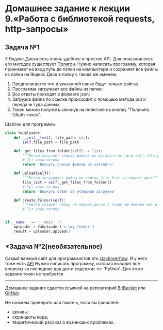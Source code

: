 # Домашнее задание к лекции 9.«Работа с библиотекой requests, http-запросы»

## Задача №1
У Яндекс.Диска есть очень удобное и простое API. Для описания всех его методов существует [Полигон](https://yandex.ru/dev/disk/poligon/).
Нужно написать программу, которая принимает на вход путь до папки на компьютере и сохраняет все файлы из папки на Яндекс.Диск в папку с таким же именем.
1. Предполагается что в указанной папке будут только файлы;
2. Программа загружает все файлы из папки;
3. Все ответы приходят в формате json;
4. Загрузка файла по ссылке происходит с помощью метода put и передачи туда данных;
5. Токен можно получить кликнув на полигоне на кнопку "Получить OAuth-токен".

Шаблон для программы
```python
class YaUploader:
    def __init__(self, file_path: str):
        self.file_path = file_path

    def _get_files_from_folder(self) -> list:
        """Метод получает списко файлов из каталога по пути self.file_path и возвращает список файлов для дальнейшей работы"""
        # Тут ваша логика
        return 'Вернуть список файлов из каталога'

    def upload(self):
        """Метод загруджает файлы по списку file_list на яндекс диск"""
        file_list = self._get_files_from_folder()
        # Тут ваша логика
        return 'Вернуть ответ об успешной загрузке'

    def create_folder(self):
        """метод создает папку на яндекс.диске с таким же именем как и в self.file_path"""
        # Тут ваша логика


if __name__ == '__main__':
    uploader = YaUploader('c:\my_folder')
    result = uploader.upload()

```
## \*Задача №2(необязательное)
Самый важный сайт для программистов это [stackoverflow](https://stackoverflow.com/). И у него тоже есть [API](https://api.stackexchange.com/docs)
Нужно написать программу, которая выводит все вопросы за последние два дня и содержит тэг 'Python'.
Для этого задания токен не требуется.


---
Домашнее задание сдается ссылкой на репозиторий [BitBucket](https://bitbucket.org/) или [GitHub](https://github.com/)

Не сможем проверить или помочь, если вы пришлете:
* архивы;
* скриншоты кода;
* теоретический рассказ о возникших проблемах.
